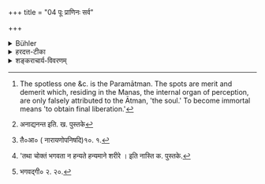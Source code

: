 +++
title = "04 पूः प्राणिनः सर्व"

+++

<details><summary>Bühler</summary>

4. All living creatures are the dwelling of him who lies enveloped in matter, who is immortal and who is spotless. Those become immortal who worship him who is immovable and lives in a movable dwelling. [^4] 


[^4]:  The spotless one &c. is the Paramātman. The spots are merit and demerit which, residing in the Manas, the internal organ of perception, are only falsely attributed to the Ātman, 'the soul.' To become immortal means 'to obtain final liberation.'
</details>

<details><summary>हरदत्त-टीका</summary>

## सूत्रम्
पूः प्राणिनः सर्व एव गुहाशयस्याऽहन्यमानस्य विकल्मषस्याऽचलं चलनिकेतं येऽनुतिष्ठन्ति तेऽमृताः॥ ४ ॥

## टिप्पनी
गुहेति प्रकृतिनाम।  
'यत्तस्मृतं कारणमप्रमेयं ब्रह्म प्रधान प्रकृतिप्रसूतिः।  
आत्मा गुहा योनि[^६]रनाद्यनन्त क्षेत्रं तथैवामृतमक्षरं च ॥इति  
पुराणे दर्शनात् । तस्यां शेते तया सहाऽऽविभागमापन्नास्तिष्ठतीति गुहाशय आत्मा ।  

[^६]:  

    अनाद्यनन्त इति. ख. पुस्तके  

[^१] अजामेकां लोहितशुक्लकृष्णां बह्वीं प्रजां जनयन्तीं सरूपाम् ।  
अजो ह्येको जुषमाणोऽनुशेते जहात्येनां भुक्तभोगामजोऽन्यः, इति च मन्त्रान्तरम् । अहन्यमानस्य न ह्यसौ शरीरे हन्यमानेऽपि हन्यते [^२]तथा चोक्तं भगवता-[^३] न हन्यते हन्यमाने शरीर' इति । विकल्मषस्य निर्लेपस्य। सर्व एव हि धर्माधर्मादिरन्तःकरणस्य धर्मः, आत्मनि त्वध्यस्तः। एवंभूतस्यात्मनः सर्व एव प्राणिनः ब्रह्माद्यास्तिर्यगन्ताः प्राणादिमन्तः संघाता पूः पुरं उपभोगस्थानम् । यथा राजा पुरमधिवसन् सचिवैरानीतान् भोगानुपभुङ्क्ते, तथाऽयं देवादिशरीरमधिवसन् करणैः रुपस्थापितान् भोगानुपभुङ्क्ते । तमेव भूतमचलं सर्वगतत्वेन निश्चलम् । चलनिकेतं निकेतं स्वस्थान शरीरं तद्यस्य चलं तं येऽनुतिष्ठन्ति उपासते एवंभूतोऽहमिति प्रतिपद्यन्ते, तेऽमृताः मुक्ता भवन्तीति ।' ४॥  


[^१]:

    तै०आ० ( नारायणोपनिषदि)१०. १.  

[^२]:

    'तथा चोक्तं भगवता न हन्यते हन्यमाने शरीरे । इति नास्ति क. पुस्तके.

[^३]: भगवद्गी० २. २०.
</details>

<details><summary>शङ्कराचार्य-विवरणम्</summary>

## सूत्रम्
पूः प्राणिनः सर्व एव गुहाशयस्याऽहन्यमानस्य विकल्मषस्याऽचलं चलनिकेतं येऽनुतिष्ठन्ति तेऽमृताः ॥ ४ ॥

## टिप्पनी
पूः पुरं शरीरम् । प्राणिनः प्राणवन्तः। सर्व एव ब्रह्मादीनि स्तम्बपर्यन्तानि प्राणिनः । पुरं पुरमिव राज्ञः उपलब्ध्याधिष्ठानम् । कस्य पुरम् ? गुहाशयस्याऽऽत्मनः । यथा स्वकीयपुरे राजा सचिवादिपरिवृत उपलभ्यते, एवं देहेष्वात्मा बुधादिकरणसंयुक्त उपलभ्यते । उपलभते च बुद्ध्यादिकरणोपसंहृतान् भोगान् । अतोऽविद्यावरणात्मभूतायां बुद्धिगुहायां शेत इति गुहाशयः । तस्य पुरम् । तस्यां बुद्धावविद्यादिदोषमलापनये विद्वद्भिस्त्यक्तैषणैरुपलभ्यते । इदमपरं विशेषणं गुहाशयस्याऽहन्यमानस्य, छेदनभेदनजरारोगादिभिर्हन्यमाने देहे न हन्यते । (१) न वधेनाऽस्य हन्यते' इतिच्छान्दोग्ये । तस्य विकल्मषस्य, कल्मषं पापं तदस्य नास्तीति विकल्मषः । सर्वं ह्यविद्यादोषसहितं धर्माधर्माख्यं कर्म कल्मषं भवति, विकल्मषस्येति विशेषणेन तत् प्रतिषिध्यते तत्कार्यं जरारोगादिदुःखरूपमहन्यमानस्येति । एवं हेतुफलसम्बन्धरहितस्याऽसंसारिण उपलब्ध्यधिष्ठानं पूः सर्वे प्राणिनः । अतो न संसार्यन्यो ऽस्ति । (२) एको देवः सर्वभूतेषु 'गूढ' इति श्वेताश्वतरे। (३)"एष सर्वेषु भूतेषु गुढोऽऽत्मा न प्रकाशते" इति च काठके । (४) नान्यदतोऽस्ति द्रष्टा' इत्यादि वाजसनेयके । (१) 'स
आत्मा तत्त्वमसी'ति च छान्दोग्ये । पूर्वार्धेन ब्रह्मणो याथात्म्यमुक्त्वोत्तरार्धेन तद्विज्ञानवतस्तद्विज्ञानफलमाह-यस्य सर्वे प्राणिनः पुरा अहन्यमानस्य विकल्मषस्य, तस्य सर्वप्राणिसम्बन्धादर्थसिद्धमाकाशवत् सर्वगतत्वम्, 'आकाशवत् सर्वगतश्च नित्य' इति च श्रुतेः। सर्वगतस्य चाऽचलत्वमर्थसिद्धमेव । तमचलं चलनिकेतं चलायां हि प्राणिगुहायां स्वयं शेते तमचलं चलनिकेतम् । येऽनुतिष्ठन्ति ममात्मेति साक्षात् प्रतिपद्यन्ते, तेऽमृताः अमरणधर्माणो भवन्ति ॥ ४॥  

- १. छा. उ. ८ १० ४.
- २. श्वेता. उ. ६. ११.
- ३. कठो. १. ३, १२.  
- ५, छा. ६. ८. ९.
- ४. बृ. उ. ३.८.११
</details>
